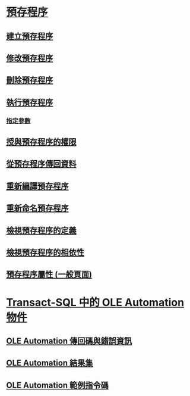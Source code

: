 # [預存程序](stored-procedures-database-engine.md)
## [建立預存程序](create-a-stored-procedure.md)
## [修改預存程序](modify-a-stored-procedure.md)
## [刪除預存程序](delete-a-stored-procedure.md)
## [執行預存程序](execute-a-stored-procedure.md)
### [指定參數](specify-parameters.md)
## [授與預存程序的權限](grant-permissions-on-a-stored-procedure.md)
## [從預存程序傳回資料](return-data-from-a-stored-procedure.md)
## [重新編譯預存程序](recompile-a-stored-procedure.md)
## [重新命名預存程序](rename-a-stored-procedure.md)
## [檢視預存程序的定義](view-the-definition-of-a-stored-procedure.md)
## [檢視預存程序的相依性](view-the-dependencies-of-a-stored-procedure.md)
## [預存程序屬性 (一般頁面)](stored-procedure-properties-general-page.md)
# [Transact-SQL 中的 OLE Automation 物件](ole-automation-objects-in-transact-sql.md)
## [OLE Automation 傳回碼與錯誤資訊](ole-automation-return-codes-and-error-information.md)
## [OLE Automation 結果集](ole-automation-result-sets.md)
## [OLE Automation 範例指令碼](ole-automation-sample-script.md)

